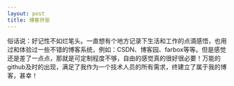 ```yaml
---
layout: post
title: 博客开张
---
```


  俗话说：好记性不如烂笔头。一直想有个地方记录下生活和工作的点滴感悟，也用过和体验过一些不错的博客系统，例如：CSDN、博客园、farbox等等。但是感觉还是差了一点点，那就是可定制程度不够，自由的感觉真的很好很必要！万能的github及时的出现，满足了我作为一个技术人员的所有需求，终建立了属于我的博客，甚幸！
